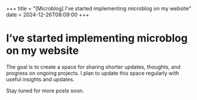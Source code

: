 +++
title = "[Microblog] I’ve started implementing microblog on my website"
date = 2024-12-26T08:09:00
+++

# I’ve started implementing microblog on my website

The goal is to create a space for sharing shorter updates, thoughts, and progress on ongoing projects. I plan to update this space regularly with useful insights and updates.

Stay tuned for more posts soon.

